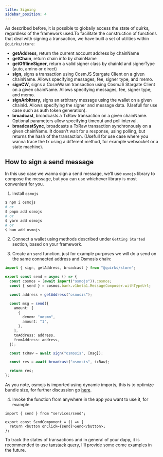 ```yaml
---
title: Signing
sidebar_position: 4
---
```


As described before, it is possible to globally access the state of quirks, regardless of the framework used.To facilitate the construction of functions that deal with signing a transaction, we have built a set of utilities within `@quirks/store`:

- **getAddress**, return the current account address by chainName
- **getChain**, return chain info by chainName
- **getOfflineSigner**, return a valid signer class by chainId and signerType (auto, amino or direct)
- **sign**, signs a transaction using CosmJS Stargate Client on a given chainName. Allows specifying messages, fee, signer type, and memo.
- **signCW**, signs a CosmWasm transaction using CosmJS Stargate Client on a given chainName. Allows specifying messages, fee, signer type, and memo.
- **signArbitrary**, signs an arbitrary message using the wallet on a given chainId. Allows specifying the signer and message data. (Usefull for use case such as auth token generation).
- **broadcast**, broadcasts a TxRaw transaction on a given chainName. Optional parameters allow specifying timeout and poll interval.
- **broadcastSync**, broadcasts a TxRaw transaction synchronously on a given chainName. It doesn't wait for a response, using polling, but returns the hash of the transaction. (Usefull for use case where you wanna trace the tx using a different method, for example websocket or a state machine).

## How to sign a send message

In this use case we wanna sign a send message, we'll use `osmojs` library to compose the message, but you can use whichever library is most convenient for you.

1. Install `osmojs`

```bash
$ npm i osmojs
# or
$ pnpm add osmojs
# or
$ yarn add osmojs
# or
$ bun add osmojs
```

2. Connect a wallet using methods described under `Getting Started` section, based on your framework.

3. Create an `send` function, just for example purposes we will do a send on the same connected address and Osmosis chain:

```ts title="/services/send.ts"
import { sign, getAddress, broadcast } from "@quirks/store";

export const send = async () => {
  const cosmos = (await import("osmojs")).cosmos;
  const { send } = cosmos.bank.v1beta1.MessageComposer.withTypeUrl;

  const address = getAddress("osmosis");

  const msg = send({
    amount: [
      {
        denom: "uosmo",
        amount: "1",
      },
    ],
    toAddress: address,
    fromAddress: address,
  });

  const txRaw = await sign("osmosis", [msg]);

  const res = await broadcast("osmosis", txRaw);

  return res;
};
```

As you note, osmojs is imported using dynamic imports, this is to optimize bundle size, for further discussion go [here](./performance).

4. Invoke the function from anywhere in the app you want to use it, for example:

```tsx
import { send } from "services/send";

export const SendComponent = () => {
  return <button onClick={send}>Send</button>;
};
```

To track the states of transactions and in general of your dapp, it is recommended to use [tanstack query](https://tanstack.com/query/latest), I'll provide some come examples in the future.